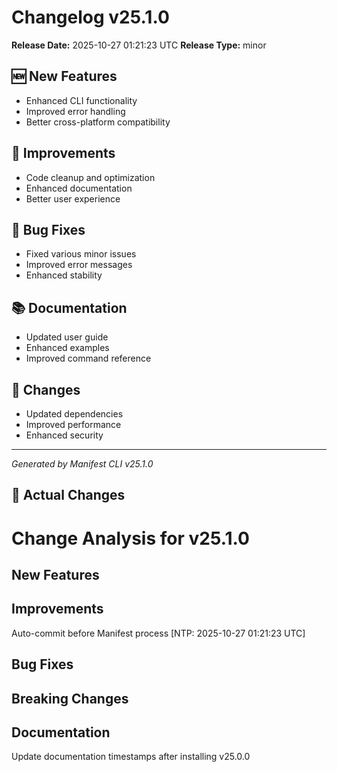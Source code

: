 # Changelog v25.1.0

**Release Date:** 2025-10-27 01:21:23 UTC
**Release Type:** minor

## 🆕 New Features

- Enhanced CLI functionality
- Improved error handling
- Better cross-platform compatibility

## 🔧 Improvements

- Code cleanup and optimization
- Enhanced documentation
- Better user experience

## 🐛 Bug Fixes

- Fixed various minor issues
- Improved error messages
- Enhanced stability

## 📚 Documentation

- Updated user guide
- Enhanced examples
- Improved command reference

## 🔄 Changes

- Updated dependencies
- Improved performance
- Enhanced security

---
*Generated by Manifest CLI v25.1.0*

## 🔧 Actual Changes

# Change Analysis for v25.1.0

## New Features

## Improvements
Auto-commit before Manifest process [NTP: 2025-10-27 01:21:23 UTC]

## Bug Fixes

## Breaking Changes

## Documentation
Update documentation timestamps after installing v25.0.0
